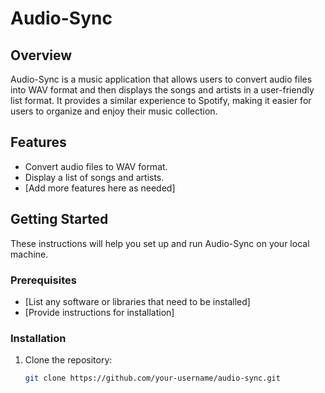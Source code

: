 # Audio-Sync


## Overview

Audio-Sync is a music application that allows users to convert audio files into WAV format and then displays the songs and artists in a user-friendly list format. It provides a similar experience to Spotify, making it easier for users to organize and enjoy their music collection.

## Features

- Convert audio files to WAV format.
- Display a list of songs and artists.
- [Add more features here as needed]

## Getting Started

These instructions will help you set up and run Audio-Sync on your local machine.

### Prerequisites

- [List any software or libraries that need to be installed]
- [Provide instructions for installation]

### Installation

1. Clone the repository:

   ```bash
   git clone https://github.com/your-username/audio-sync.git

 
 
